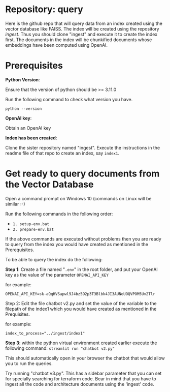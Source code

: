 # Repository: query

Here is the github repo that will query data from an index created using the vector database like FAISS. The index will be created using the repository *ingest*. Thus you should clone "ingest" and execute it to create the index first. The documents in the index will be chunkified documents whose embeddings have been computed using OpenAI.

# Prerequisites

**Python Version**:

Ensure that the version of python should be >= 3.11.0

Run the following command to check what version you have.

```
python --version
```

**OpenAI key**:

Obtain an OpenAI key

**Index has been created**:

Clone the sister repository named "ingest". Execute the instructions in the readme file of that repo to create an index, say `index1`.


# Get ready to query documents from the Vector Database

Open a command prompt on Windows 10 (commands on Linux will be similar :-)

Run the following commands in the following order:

* `1. setup-env.bat`
* `2. prepare-env.bat`

If the above commands are executed without problems then you are ready to query from the index you would have created as mentioned in the Prerequisites.

To be able to query the index do the following:

**Step 1**: Create a file named "`.env`" in the root folder, and put your OpenAI key as the value of the parameter `OPENAI_API_KEY`

for example:

`OPENAI_API_KEY=sk-aQqHVSapwl9J4bz5O2p3T3Blbk4JI3AUNeUOQVPOM5Uv2Tlr`

Step 2: Edit the file chatbot v2.py and set the value of the variable to the filepath of the index1 which you would have created as mentioned in the Prequisites.

for example:

`index_to_process="../ingest/index1"`

**Step 3**: within the python virtual environment created earlier execute the following command:
`streamlit run "chatbot v2.py"`

This should automatically open in your browser the chatbot that would allow you to run the queries.

Try running "chatbot v3.py". This has a sidebar parameter that you can set for specially searching for terraform code. Bear in mind that you have to ingest all the code and architecture documents using the 'ingest' code.
